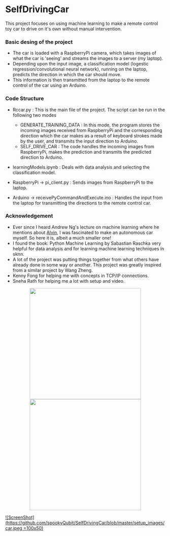 # SelfDrivingCar


This project focuses on using machine learning to make a remote control toy car to drive on it's own without manual intervention. 

### Basic desing of the project

* The car is loaded with a RaspberryPi camera, which takes images of what the car is 'seeing' and streams the images to a server (my laptop). 
* Depending upon the input image, a classification model (logestic regression/convolutional neural network), running on the laptop, predicts the direction in which the car should move. 
* This information is then transmitted from the laptop to the remote control of the car using an Arduino. 

### Code Structure
* Rccar.py : This is the main file of the project. The script can be run in the following two modes
  * GENERATE_TRAINING_DATA : In this mode, the program stores the incoming images received from RaspberryPi and the corresponding direction which the car makes as a result of keyboard strokes made by the user, and transmits the input direction to Arduino. 
  * SELF_DRIVE_CAR : The code handles the incoming images from RaspberryPi, makes the prediction and transmits the predicted direction to Arduino.
* learningModels.ipynb : Deals with data analysis and selecting the classification model.
* RaspberryPi -> pi_client.py : Sends images from RaspberryPi to the laptop. 

* Arduino -> receivePyCommandAndExecute.ino : Handles the input from the laptop for transmitting the directions to the remote control car.

### Acknowledgement

* Ever since I heard Andrew Ng's lecture on machine learning where he mentions about [Alvin](https://www.youtube.com/watch?v=jet4vwPUfh8), I was fascinated to make an autonomous car myself. So here it is, albeit a much smaller one!
* I found the book: Python Machine Learning by Sabastian Raschka very helpful for data analysis and for learning machine learning techniques in sknn.  
* A lot of the project was putting things together from what others have already done in some way or another. This project was greatly inspired from a similar project by Wang Zheng.
* Kenny Fong for helping me with concepts in TCP/IP connections. 
* Sneha Rath for helping me a lot with setup and video.   

<p align="center">
  <img src="https://github.com/spookyQubit/SelfDrivingCar/blob/master/setup_images/setup2.jpg" width="350"/>
  <img src="https://github.com/spookyQubit/SelfDrivingCar/blob/master/setup_images/car.jpeg" width="350"/>
</p>

[![ScreenShot](https://github.com/spookyQubit/SelfDrivingCar/blob/master/setup_images/car.jpeg =100x50)](http://youtu.be/vt5fpE0bzSY)

